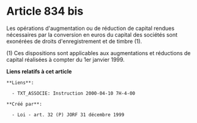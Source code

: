 # Article 834 bis

Les opérations d'augmentation ou de réduction de capital rendues nécessaires par la conversion en euros du capital des
sociétés sont exonérées de droits d'enregistrement et de timbre (1).

(1) Ces dispositions sont applicables aux augmentations et réductions de capital réalisées à compter du 1er janvier 1999.

**Liens relatifs à cet article**

	**Liens**:

	  - TXT_ASSOCIE: Instruction 2000-04-10 7H-4-00

	**Créé par**:

	  - Loi - art. 32 (P) JORF 31 décembre 1999
